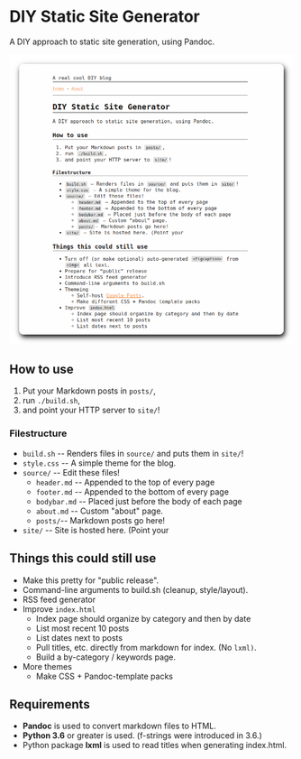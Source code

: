 # DIY Static Site Generator

A DIY approach to static site generation, using Pandoc.

![Screenshot of a this README, without the screenshot, rendered using this blog.](/images/screenshot.png)

## How to use

1. Put your Markdown posts in `posts/`,
2. run `./build.sh`,
3. and point your HTTP server to `site/`!

### Filestructure

 * `build.sh` -- Renders files in `source/` and puts them in `site/`!
 * `style.css` -- A simple theme for the blog.
 * `source/` -- Edit these files!
    * `header.md` -- Appended to the top of every page
    * `footer.md` -- Appended to the bottom of every page
    * `bodybar.md` -- Placed just before the body of each page
    * `about.md` -- Custom "about" page.
    * `posts/`-- Markdown posts go here!
 * `site/` -- Site is hosted here. (Point your 

## Things this could still use

 * Make this pretty for "public release".
 * Command-line arguments to build.sh (cleanup, style/layout).
 * RSS feed generator
 * Improve `index.html`
   * Index page should organize by category and then by date
   * List most recent 10 posts
   * List dates next to posts
    * Pull titles, etc. directly from markdown for index. (No `lxml)`.
   * Build a by-category / keywords page.
 * More themes
   * Make CSS + Pandoc-template packs

## Requirements

 * **Pandoc** is used to convert markdown files to HTML.
 * **Python 3.6** or greater is used. (f-strings were introduced in 3.6.)
 * Python package **lxml** is used to read titles when generating index.html.


